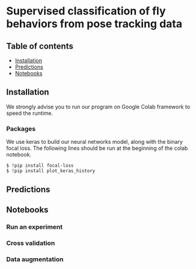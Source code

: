 # Supervised classification of fly behaviors from pose tracking data

## Table of contents
* [Installation](#Installation)
* [Predictions](#Predictions)
* [Notebooks](#Notebooks)

## Installation
We strongly advise you to run our program on Google Colab framework to speed the runtime.

### Packages
We use keras to build our neural networks model, along with the binary focal loss. 
The following lines should be run at the beginning of the colab notebook.  
```
$ !pip install focal-loss
$ !pip install plot_keras_history
```

## Predictions


## Notebooks

### Run an experiment
### Cross validation
### Data augmentation

